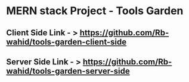 # MERN stack Project - Tools Garden 

## Client Side Link - > https://github.com/Rb-wahid/tools-garden-client-side
## Server Side Link - > https://github.com/Rb-wahid/tools-garden-server-side
